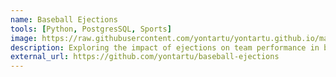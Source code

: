 ```yaml
---
name: Baseball Ejections
tools: [Python, PostgresSQL, Sports]
image: https://raw.githubusercontent.com/yontartu/yontartu.github.io/master/images/att_park.jpeg
description: Exploring the impact of ejections on team performance in baseball. 
external_url: https://github.com/yontartu/baseball-ejections
---
```



